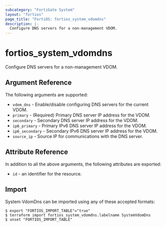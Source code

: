 ```yaml
---
subcategory: "FortiGate System"
layout: "fortios"
page_title: "FortiOS: fortios_system_vdomdns"
description: |-
  Configure DNS servers for a non-management VDOM.
---
```


# fortios_system_vdomdns
Configure DNS servers for a non-management VDOM.

## Argument Reference

The following arguments are supported:

* `vdom_dns` - Enable/disable configuring DNS servers for the current VDOM.
* `primary` - (Required) Primary DNS server IP address for the VDOM.
* `secondary` - Secondary DNS server IP address for the VDOM.
* `ip6_primary` - Primary IPv6 DNS server IP address for the VDOM.
* `ip6_secondary` - Secondary IPv6 DNS server IP address for the VDOM.
* `source_ip` - Source IP for communications with the DNS server.


## Attribute Reference

In addition to all the above arguments, the following attributes are exported:
* `id` - an identifier for the resource.

## Import

System VdomDns can be imported using any of these accepted formats:
```
$ export "FORTIOS_IMPORT_TABLE"="true"
$ terraform import fortios_system_vdomdns.labelname SystemVdomDns
$ unset "FORTIOS_IMPORT_TABLE"
```
